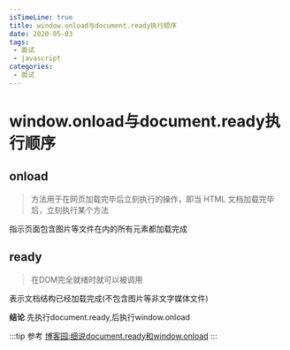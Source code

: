```yaml
---
isTimeLine: true
title: window.onload与document.ready执行顺序
date: 2020-05-03
tags:
 - 面试
 - javascript
categories:
 - 面试
---
```

# window.onload与document.ready执行顺序

## onload
>方法用于在网页加载完毕后立刻执行的操作，即当 HTML 文档加载完毕后，立刻执行某个方法

指示页面包含图片等文件在内的所有元素都加载完成

## ready
>在DOM完全就绪时就可以被调用

表示文档结构已经加载完成(不包含图片等非文字媒体文件)

**结论**
先执行document.ready,后执行window.onload

:::tip 参考
[博客园:细说document.ready和window.onload](https://www.cnblogs.com/shcrk/p/9256308.html)
:::
